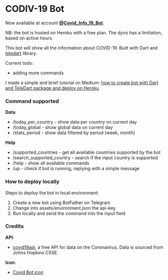 # CODIV-19 Bot

Now available at account **[@Covid_Info_19_Bot](https://t.me/Covid_Info_19_Bot)**.

NB: the bot is hosted on Heroku with a free plan. The dyno has a limitation, based on active hours.

This bot will show all the information about COVID-19. Built with Dart and [teledart](https://pub.dev/packages/teledart) library.

Current todo:
- adding more commands

I made a simple and brief tutorial on Medium: [how to create bot with Dart and TeleDart package and deploy on Heroku](https://medium.com/@viceconti.federico/how-to-deploy-your-telegram-bot-on-heroku-with-teledart-6ee197c0df91)

### Command supported

**Data**
- /today_per_country - show data per country on current day
- /today_global - show global data on current day
- /stats_period - show data filtered by period (week, month)

**Help**
- /supported_countries - get all available countries supported by the bot
- /search_supported_country - search if the input country is supported
- /help - show all available commands
- /up - check if bot is running, replying with a simple message

### How to deploy locally
Steps to deploy the bot in local environment:
1. Create a new bot using BotFather on Telegram
2. Change into assets/environment.json the api-key
3. Run locally and send the command into the input field

### Credits

**API**: 
- [covid19api](https://covid19api.com/), a free API for data on the Coronavirus. Data is sourced from Johns Hopkins CSSE.

**Icon**: 
- [Covid Bot icon](https://www.iconfinder.com/icons/5960676/coronavirus_covid_covid-19_disease_infection_virus_icon)
